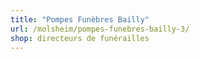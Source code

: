 ```yaml
---
title: "Pompes Funèbres Bailly"
url: /molsheim/pompes-funebres-bailly-3/
shop: directeurs de funérailles
---
```


